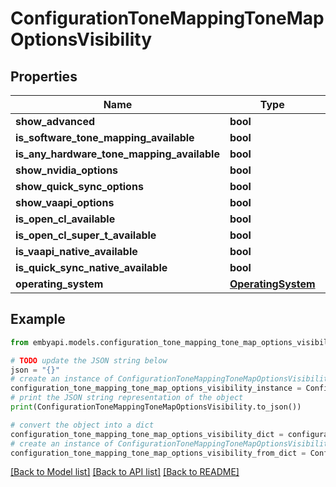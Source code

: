 # ConfigurationToneMappingToneMapOptionsVisibility


## Properties

Name | Type | Description | Notes
------------ | ------------- | ------------- | -------------
**show_advanced** | **bool** |  | [optional] 
**is_software_tone_mapping_available** | **bool** |  | [optional] 
**is_any_hardware_tone_mapping_available** | **bool** |  | [optional] 
**show_nvidia_options** | **bool** |  | [optional] 
**show_quick_sync_options** | **bool** |  | [optional] 
**show_vaapi_options** | **bool** |  | [optional] 
**is_open_cl_available** | **bool** |  | [optional] 
**is_open_cl_super_t_available** | **bool** |  | [optional] 
**is_vaapi_native_available** | **bool** |  | [optional] 
**is_quick_sync_native_available** | **bool** |  | [optional] 
**operating_system** | [**OperatingSystem**](OperatingSystem.md) |  | [optional] 

## Example

```python
from embyapi.models.configuration_tone_mapping_tone_map_options_visibility import ConfigurationToneMappingToneMapOptionsVisibility

# TODO update the JSON string below
json = "{}"
# create an instance of ConfigurationToneMappingToneMapOptionsVisibility from a JSON string
configuration_tone_mapping_tone_map_options_visibility_instance = ConfigurationToneMappingToneMapOptionsVisibility.from_json(json)
# print the JSON string representation of the object
print(ConfigurationToneMappingToneMapOptionsVisibility.to_json())

# convert the object into a dict
configuration_tone_mapping_tone_map_options_visibility_dict = configuration_tone_mapping_tone_map_options_visibility_instance.to_dict()
# create an instance of ConfigurationToneMappingToneMapOptionsVisibility from a dict
configuration_tone_mapping_tone_map_options_visibility_from_dict = ConfigurationToneMappingToneMapOptionsVisibility.from_dict(configuration_tone_mapping_tone_map_options_visibility_dict)
```
[[Back to Model list]](../README.md#documentation-for-models) [[Back to API list]](../README.md#documentation-for-api-endpoints) [[Back to README]](../README.md)


